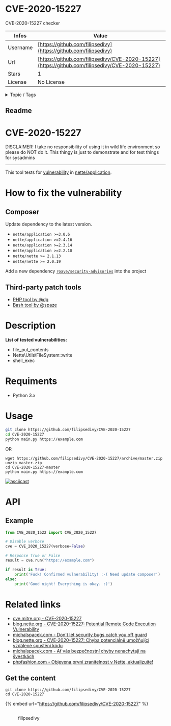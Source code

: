 # CVE-2020-15227

CVE-2020-15227 checker

| Infos    | Value                                                              |
| -------- | -------------------------------------------------------------------|
| Username | [https://github.com/filipsedivy](https://github.com/filipsedivy) |
| Url      | [https://github.com/filipsedivy/CVE-2020-15227](https://github.com/filipsedivy/CVE-2020-15227)                                               |
| Stars    | 1                                                          |
| License  | No License                                                        |

<details>

<summary>Topic / Tags</summary>

* vulnerability-scanners

</details>

## Readme

# CVE-2020-15227

DISCLAIMER! I take no responsibility of using it in wild life environment so please do NOT do it. This thingy is just to demonstrate and for test things for sysadmins

---

This tool tests for [vulnerability](https://github.com/nette/application/security/advisories/GHSA-8gv3-3j7f-wg94) in [nette/application](https://github.com/nette/application).

# How to fix the vulnerability

## Composer

Update dependency to the latest version.

* ``nette/application >=3.0.6``
* ``nette/application >=2.4.16``
* ``nette/application >=2.3.14``
* ``nette/application >=2.2.10``
* ``nette/nette >= 2.1.13``
* ``nette/nette >= 2.0.19``

Add a new dependency [``roave/security-advisories``](https://github.com/Roave/SecurityAdvisories) into the project

## Third-party patch tools

* [PHP tool by @dg](https://gist.github.com/dg/be0f26b31be15a2f1b1208a1714bf415)
* [Bash tool by @spaze](https://gist.github.com/spaze/fb6d8cdc296e0314b50f8b484bcd1385)

# Description

**List of tested vulnerabilities:**

- file_put_contents
- Nette\\Utils\\FileSystem::write
- shell_exec

# Requiments

* Python 3.x

# Usage

```bash
git clone https://github.com/filipsedivy/CVE-2020-15227
cd CVE-2020-15227
python main.py https://example.com
```

OR

```
wget https://github.com/filipsedivy/CVE-2020-15227/archive/master.zip
unzip master.zip
cd CVE-2020-15227-master
python main.py https://example.com
```

[![asciicast](https://asciinema.org/a/373111.svg)](https://asciinema.org/a/373111)

# API

## Example

```python
from CVE_2020_1522 import CVE_2020_15227

# Disable verbose
cve = CVE_2020_15227(verbose=False)

# Response True or False
result = cve.run("https://example.com")

if result is True:
    print('Fuck! Confirmed vulnerability! :-( Need update composer')
else:
    print('Good night! Everything is okay. :)')

```

# Related links
* [cve.mitre.org - CVE-2020-15227](https://cve.mitre.org/cgi-bin/cvename.cgi?name=CVE-2020-15227)
* [blog.nette.org - CVE-2020–15227: Potential Remote Code Execution Vulnerability](https://blog.nette.org/en/cve-2020-15227-potential-remote-code-execution-vulnerability)
* [michalspacek.com - Don't let security bugs catch you off guard](https://www.michalspacek.com/dont-let-security-bugs-catch-you-off-guard)
* [blog.nette.org - CVE-2020–15227: Chyba potenciálně umožňující vzdálené spuštění kódu](https://blog.nette.org/cs/cve-2020-15227-chyba-potencialne-umoznujici-vzdalene-spusteni-kodu)
* [michalspacek.com - Ať vás bezpečnostní chyby nenachytají na švestkách](https://www.michalspacek.cz/at-vas-bezpecnostni-chyby-nenachytaji-na-svestkach)
* [phpfashion.com - Objevena první zranitelnost v Nette, aktualizujte!](https://phpfashion.com/objevena-prvni-zranitelnost-v-nette-aktualizujte)


## Get the content

```
git clone https://github.com/filipsedivy/CVE-2020-15227
cd CVE-2020-15227
```

{% embed url="https://github.com/filipsedivy/CVE-2020-15227" %}

<figure><img src="https://avatars.githubusercontent.com/u/5647591?v=4" alt=""><figcaption><p>filipsedivy</p></figcaption></figure>
